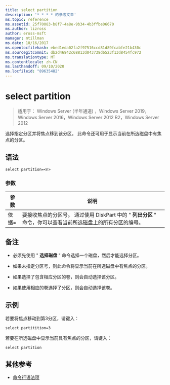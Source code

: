 ```yaml
---
title: select partition
description: '* * * * 的参考文章'
ms.topic: reference
ms.assetid: 25f70083-b8f7-4a8e-9b34-4b3ffbe06670
ms.author: lizross
author: eross-msft
manager: mtillman
ms.date: 10/16/2017
ms.openlocfilehash: ebed1eda02fa2f97516ccd81d89fcabfe21b430c
ms.sourcegitcommit: db2d46842c68813d043738d6523f13d8454fc972
ms.translationtype: MT
ms.contentlocale: zh-CN
ms.lasthandoff: 09/10/2020
ms.locfileid: "89635482"
---
```

# <a name="select-partition"></a>select partition

> 适用于： Windows Server (半年通道) ，Windows Server 2019，Windows Server 2016，Windows Server 2012 R2，Windows Server 2012

选择指定分区并将焦点移到该分区。 此命令还可用于显示当前在所选磁盘中有焦点的分区。



## <a name="syntax"></a>语法

```
select partition=<n>
```

### <a name="parameters"></a>参数

|   参数    |                                                                                    说明                                                                                    |
|----------------|-----------------------------------------------------------------------------------------------------------------------------------------------------------------------------------|
| 依据\=<n> | 要接收焦点的分区号。 通过使用 DiskPart 中的 " **列出分区** " 命令，你可以查看当前所选磁盘上的所有分区的编号。 |

## <a name="remarks"></a>备注

-   必须先使用 " **选择磁盘** " 命令选择一个磁盘，然后才能选择分区。

-   如果未指定分区号，则此命令将显示当前在所选磁盘中有焦点的分区。

-   如果选择了包含相应分区的卷，则会自动选择该分区。

-   如果使用相应的卷选择了分区，则会自动选择该卷。

## <a name="examples"></a>示例
若要将焦点移动到第3分区，请键入：

```
select partitition=3
```

若要在所选磁盘中显示当前具有焦点的分区，请键入：

```
select partition
```

## <a name="additional-references"></a>其他参考
- [命令行语法项](command-line-syntax-key.md)




